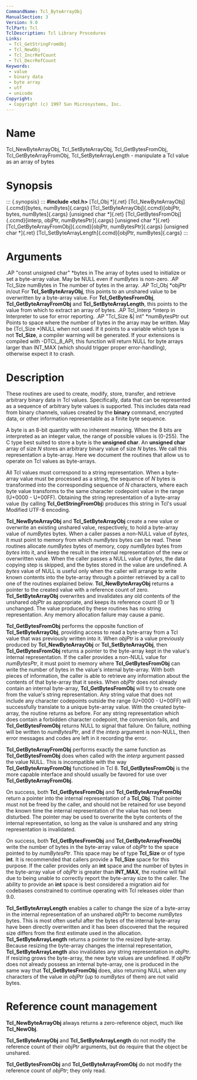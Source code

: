 ```yaml
---
CommandName: Tcl_ByteArrayObj
ManualSection: 3
Version: 9.0
TclPart: Tcl
TclDescription: Tcl Library Procedures
Links:
 - Tcl_GetStringFromObj
 - Tcl_NewObj
 - Tcl_IncrRefCount
 - Tcl_DecrRefCount
Keywords:
 - value
 - binary data
 - byte array
 - utf
 - unicode
Copyright:
 - Copyright (c) 1997 Sun Microsystems, Inc.
---
```


# Name

Tcl_NewByteArrayObj, Tcl_SetByteArrayObj, Tcl_GetBytesFromObj, Tcl_GetByteArrayFromObj, Tcl_SetByteArrayLength - manipulate a Tcl value as an array of bytes

# Synopsis

::: {.synopsis} :::
**#include <tcl.h>**
[Tcl_Obj *]{.ret} [Tcl_NewByteArrayObj]{.ccmd}[bytes, numBytes]{.cargs}
[Tcl_SetByteArrayObj]{.ccmd}[objPtr, bytes, numBytes]{.cargs}
[unsigned char *]{.ret} [Tcl_GetBytesFromObj]{.ccmd}[interp, objPtr, numBytesPtr]{.cargs}
[unsigned char *]{.ret} [Tcl_GetByteArrayFromObj]{.ccmd}[objPtr, numBytesPtr]{.cargs}
[unsigned char *]{.ret} [Tcl_SetByteArrayLength]{.ccmd}[objPtr, numBytes]{.cargs}
:::

# Arguments

.AP "const unsigned char" *bytes in The array of bytes used to initialize or set a byte-array value. May be NULL even if *numBytes* is non-zero. .AP Tcl_Size numBytes in The number of bytes in the array. .AP Tcl_Obj *objPtr in/out For **Tcl_SetByteArrayObj**, this points to an unshared value to be overwritten by a byte-array value.  For **Tcl_GetBytesFromObj**, **Tcl_GetByteArrayFromObj** and **Tcl_SetByteArrayLength**, this points to the value from which to extract an array of bytes. .AP Tcl_Interp *interp in Interpreter to use for error reporting. .AP "Tcl_Size \&| int" *numBytesPtr out Points to space where the number of bytes in the array may be written. May be (Tcl_Size *)NULL when not used. If it points to a variable which type is not **Tcl_Size**, a compiler warning will be generated. If your extensions is compiled with -DTCL_8_API, this function will return NULL for byte arrays larger than INT_MAX (which should trigger proper error-handling), otherwise expect it to crash.

# Description

These routines are used to create, modify, store, transfer, and retrieve arbitrary binary data in Tcl values.  Specifically, data that can be represented as a sequence of arbitrary byte values is supported. This includes data read from binary channels, values created by the **binary** command, encrypted data, or other information representable as a finite byte sequence.

A byte is an 8-bit quantity with no inherent meaning.  When the 8 bits are interpreted as an integer value, the range of possible values is (0-255). The C type best suited to store a byte is the **unsigned char**. An **unsigned char** array of size *N* stores an arbitrary binary value of size *N* bytes.  We call this representation a byte-array. Here we document the routines that allow us to operate on Tcl values as byte-arrays.

All Tcl values must correspond to a string representation. When a byte-array value must be processed as a string, the sequence of *N* bytes is transformed into the corresponding sequence of *N* characters, where each byte value transforms to the same character codepoint value in the range (U+0000 - U+00FF).  Obtaining the string representation of a byte-array value (by calling **Tcl_GetStringFromObj**) produces this string in Tcl's usual Modified UTF-8 encoding.

**Tcl_NewByteArrayObj** and **Tcl_SetByteArrayObj** create a new value or overwrite an existing unshared value, respectively, to hold a byte-array value of *numBytes* bytes.  When a caller passes a non-NULL value of *bytes*, it must point to memory from which *numBytes* bytes can be read.  These routines allocate *numBytes* bytes of memory, copy *numBytes* bytes from *bytes* into it, and keep the result in the internal representation of the new or overwritten value. When the caller passes a NULL value of *bytes*, the data copying step is skipped, and the bytes stored in the value are undefined. A *bytes* value of NULL is useful only when the caller will arrange to write known contents into the byte-array through a pointer retrieved by a call to one of the routines explained below.  **Tcl_NewByteArrayObj** returns a pointer to the created value with a reference count of zero. **Tcl_SetByteArrayObj** overwrites and invalidates any old contents of the unshared *objPtr* as appropriate, and keeps its reference count (0 or 1) unchanged.  The value produced by these routines has no string representation.  Any memory allocation failure may cause a panic.

**Tcl_GetBytesFromObj** performs the opposite function of **Tcl_SetByteArrayObj**, providing access to read a byte-array from a Tcl value that was previously written into it.  When *objPtr* is a value previously produced by **Tcl_NewByteArrayObj** or **Tcl_SetByteArrayObj**, then **Tcl_GetBytesFromObj** returns a pointer to the byte-array kept in the value's internal representation. If the caller provides a non-NULL value for *numBytesPtr*, it must point to memory where **Tcl_GetBytesFromObj** can write the number of bytes in the value's internal byte-array.  With both pieces of information, the caller is able to retrieve any information about the contents of that byte-array that it seeks.  When *objPtr* does not already contain an internal byte-array, **Tcl_GetBytesFromObj** will try to create one from the value's string representation.  Any string value that does not include any character codepoints outside the range (U+0000 - U+00FF) will successfully translate to a unique byte-array value.  With the created byte-array, the routine returns as before.  For any string representation which does contain a forbidden character codepoint, the conversion fails, and **Tcl_GetBytesFromObj** returns NULL to signal that failure.  On failure, nothing will be written to *numBytesPtr*, and if the *interp* argument is non-NULL, then error messages and codes are left in it recording the error.

**Tcl_GetByteArrayFromObj** performs exactly the same function as **Tcl_GetBytesFromObj** does when called with the *interp* argument passed the value NULL.  This is incompatible with the way **Tcl_GetByteArrayFromObj** functioned in Tcl 8. **Tcl_GetBytesFromObj** is the more capable interface and should usually be favored for use over **Tcl_GetByteArrayFromObj**.

On success, both **Tcl_GetBytesFromObj** and **Tcl_GetByteArrayFromObj** return a pointer into the internal representation of a **Tcl_Obj**. That pointer must not be freed by the caller, and should not be retained for use beyond the known time the internal representation of the value has not been disturbed.  The pointer may be used to overwrite the byte contents of the internal representation, so long as the value is unshared and any string representation is invalidated.

On success, both **Tcl_GetBytesFromObj** and **Tcl_GetByteArrayFromObj** write the number of bytes in the byte-array value of *objPtr* to the space pointed to by *numBytesPtr*.  This space may be of type **Tcl_Size** or of type **int**.  It is recommended that callers provide a **Tcl_Size** space for this purpose.  If the caller provides only an **int** space and the number of bytes in the byte-array value of *objPtr* is greater than **INT_MAX**, the routine will fail due to being unable to correctly report the byte-array size to the caller. The ability to provide an **int** space is best considered a migration aid for codebases constrained to continue operating with Tcl releases older than 9.0.

**Tcl_SetByteArrayLength** enables a caller to change the size of a byte-array in the internal representation of an unshared *objPtr* to become *numBytes* bytes.  This is most often useful after the bytes of the internal byte-array have been directly overwritten and it has been discovered that the required size differs from the first estimate used in the allocation. **Tcl_SetByteArrayLength** returns a pointer to the resized byte-array.  Because resizing the byte-array changes the internal representation, **Tcl_SetByteArrayLength** also invalidates any string representation in *objPtr*.  If resizing grows the byte-array, the new byte values are undefined.  If *objPtr* does not already possess an internal byte-array, one is produced in the same way that **Tcl_GetBytesFromObj** does, also returning NULL when any characters of the value in *objPtr* (up to *numBytes* of them) are not valid bytes.

# Reference count management

**Tcl_NewByteArrayObj** always returns a zero-reference object, much like **Tcl_NewObj**.

**Tcl_SetByteArrayObj** and **Tcl_SetByteArrayLength** do not modify the reference count of their *objPtr* arguments, but do require that the object be unshared.

**Tcl_GetBytesFromObj** and **Tcl_GetByteArrayFromObj** do not modify the reference count of *objPtr*; they only read. 

